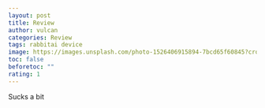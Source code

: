 ```yaml
---
layout: post
title: Review
author: vulcan
categories: Review
tags: rabbitai device
image: https://images.unsplash.com/photo-1526406915894-7bcd65f60845?crop=entropy&cs=tinysrgb&fit=max&fm=jpg&ixid=M3w2MTcyMDF8MHwxfHNlYXJjaHw0fHxkZXZpY2V8ZW58MHx8fHwxNzE3MzE5MjE5fDA&ixlib=rb-4.0.3&q=80&w=1080
toc: false
beforetoc: ""
rating: 1
---
```

Sucks a bit
